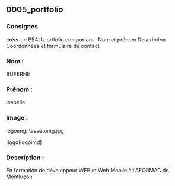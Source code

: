 ## **0005_portfolio**

### Consignes
créer un BEAU portfolio comportant :
Nom et prénom
Description
Coordonnées et formulaire de contact

### Nom :
BUFERNE

### Prénom :
Isabelle

### Image :
logoimg:.\asset\img.jpg

!logo(logoimd)
### Description :
En formation de développeur WEB et Web Mobile à l'AFORMAC de Montluçon


